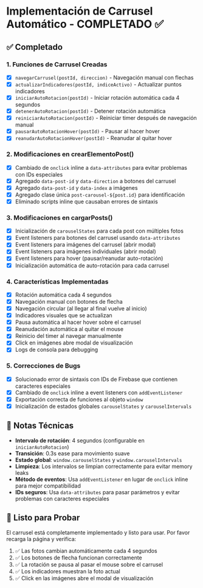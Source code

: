 # Implementación de Carrusel Automático - COMPLETADO ✅

## ✅ Completado

### 1. Funciones de Carrusel Creadas
- [x] `navegarCarrusel(postId, direccion)` - Navegación manual con flechas
- [x] `actualizarIndicadores(postId, indiceActivo)` - Actualizar puntos indicadores
- [x] `iniciarAutoRotacion(postId)` - Iniciar rotación automática cada 4 segundos
- [x] `detenerAutoRotacion(postId)` - Detener rotación automática
- [x] `reiniciarAutoRotacion(postId)` - Reiniciar timer después de navegación manual
- [x] `pausarAutoRotacionHover(postId)` - Pausar al hacer hover
- [x] `reanudarAutoRotacionHover(postId)` - Reanudar al quitar hover

### 2. Modificaciones en crearElementoPost()
- [x] Cambiado de `onclick` inline a `data-attributes` para evitar problemas con IDs especiales
- [x] Agregado `data-post-id` y `data-direction` a botones del carrusel
- [x] Agregado `data-post-id` y `data-index` a imágenes
- [x] Agregado clase única `post-carousel-${post.id}` para identificación
- [x] Eliminado scripts inline que causaban errores de sintaxis

### 3. Modificaciones en cargarPosts()
- [x] Inicialización de `carouselStates` para cada post con múltiples fotos
- [x] Event listeners para botones del carrusel usando `data-attributes`
- [x] Event listeners para imágenes del carrusel (abrir modal)
- [x] Event listeners para imágenes individuales (abrir modal)
- [x] Event listeners para hover (pausar/reanudar auto-rotación)
- [x] Inicialización automática de auto-rotación para cada carrusel

### 4. Características Implementadas
- [x] Rotación automática cada 4 segundos
- [x] Navegación manual con botones de flecha
- [x] Navegación circular (al llegar al final vuelve al inicio)
- [x] Indicadores visuales que se actualizan
- [x] Pausa automática al hacer hover sobre el carrusel
- [x] Reanudación automática al quitar el mouse
- [x] Reinicio del timer al navegar manualmente
- [x] Click en imágenes abre modal de visualización
- [x] Logs de consola para debugging

### 5. Correcciones de Bugs
- [x] Solucionado error de sintaxis con IDs de Firebase que contienen caracteres especiales
- [x] Cambiado de `onclick` inline a event listeners con `addEventListener`
- [x] Exportación correcta de funciones al objeto `window`
- [x] Inicialización de estados globales `carouselStates` y `carouselIntervals`

## 📝 Notas Técnicas

- **Intervalo de rotación**: 4 segundos (configurable en `iniciarAutoRotacion`)
- **Transición**: 0.3s ease para movimiento suave
- **Estado global**: `window.carouselStates` y `window.carouselIntervals`
- **Limpieza**: Los intervalos se limpian correctamente para evitar memory leaks
- **Método de eventos**: Usa `addEventListener` en lugar de `onclick` inline para mejor compatibilidad
- **IDs seguros**: Usa `data-attributes` para pasar parámetros y evitar problemas con caracteres especiales

## 🎯 Listo para Probar

El carrusel está completamente implementado y listo para usar. Por favor recarga la página y verifica:
1. ✅ Las fotos cambian automáticamente cada 4 segundos
2. ✅ Los botones de flecha funcionan correctamente
3. ✅ La rotación se pausa al pasar el mouse sobre el carrusel
4. ✅ Los indicadores muestran la foto actual
5. ✅ Click en las imágenes abre el modal de visualización
